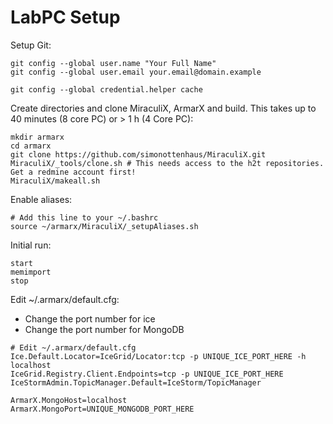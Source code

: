 # LabPC Setup
Setup Git:
```
git config --global user.name "Your Full Name"
git config --global user.email your.email@domain.example

git config --global credential.helper cache
```

Create directories and clone MiraculiX, ArmarX and build. This takes up to 40 minutes (8 core PC) or > 1 h (4 Core PC):
```
mkdir armarx
cd armarx
git clone https://github.com/simonottenhaus/MiraculiX.git
MiraculiX/_tools/clone.sh # This needs access to the h2t repositories. Get a redmine account first!
MiraculiX/makeall.sh
```

Enable aliases:
```
# Add this line to your ~/.bashrc
source ~/armarx/MiraculiX/_setupAliases.sh
```

Initial run:
```
start
memimport
stop
```

Edit ~/.armarx/default.cfg:
- Change the port number for ice
- Change the port number for MongoDB
```
# Edit ~/.armarx/default.cfg
Ice.Default.Locator=IceGrid/Locator:tcp -p UNIQUE_ICE_PORT_HERE -h localhost
IceGrid.Registry.Client.Endpoints=tcp -p UNIQUE_ICE_PORT_HERE
IceStormAdmin.TopicManager.Default=IceStorm/TopicManager

ArmarX.MongoHost=localhost
ArmarX.MongoPort=UNIQUE_MONGODB_PORT_HERE
```
